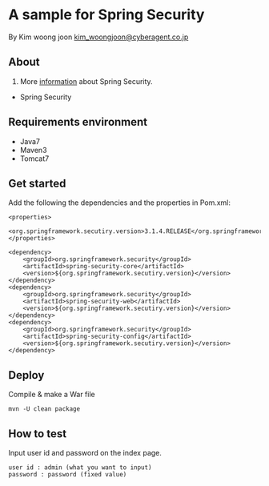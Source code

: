 # A sample for Spring Security

By Kim woong joon
kim_woongjoon@cyberagent.co.jp

## About
1. More [information](http://projects.spring.io/spring-security/) about Spring Security.

* Spring Security

## Requirements environment 
* Java7
* Maven3
* Tomcat7

## Get started
Add the following the dependencies and the properties in Pom.xml:
```
<properties>
	<org.springframework.secutiry.version>3.1.4.RELEASE</org.springframework.secutiry.version>
</properties>

<dependency>
	<groupId>org.springframework.security</groupId>
	<artifactId>spring-security-core</artifactId>
	<version>${org.springframework.secutiry.version}</version>
</dependency>
<dependency>
	<groupId>org.springframework.security</groupId>
	<artifactId>spring-security-web</artifactId>
	<version>${org.springframework.secutiry.version}</version>
</dependency>
<dependency>
	<groupId>org.springframework.security</groupId>
	<artifactId>spring-security-config</artifactId>
	<version>${org.springframework.secutiry.version}</version>
</dependency>
```

## Deploy
Compile & make a War file
```
mvn -U clean package
```

## How to test
Input user id and password on the index page.
```
user id : admin (what you want to input)
password : password (fixed value)
```
